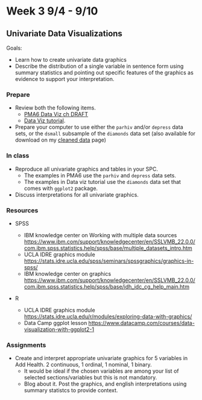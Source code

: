 <br><br>

# Week 3 9/4 - 9/10

##  Univariate Data Visualizations
Goals: 

* Learn how to create univariate data graphics
* Describe the distribution of a single variable in sentence form using summary statistics and pointing out specific features of the graphics as evidence to support your interpretation. 

### Prepare 
* Review both the following items. 
    - [PMA6 Data Viz ch DRAFT](docs/pma6_ch4_draft.pdf)
    - [Data Viz tutorial](https://norcalbiostat.github.io/MATH130/materials/day56-data-viz.html). 
* Prepare your computer to use either the `parhiv` and/or `depress` data sets, or the `dsmall` subsample of the `diamonds` data set (also available for download on my [cleaned data](https://norcalbiostat.netlify.com/data/cleaned_data/) page)
          

### In class
* Reproduce all univariate graphics and tables in your SPC. 
    - The examples in PMA6 use the `parhiv` and `depress` data sets. 
    - The examples in Data viz tutorial use the `diamonds` data set that comes with `ggplot2` package. 
* Discuss interpretations for all univariate graphics. 


### Resources
* SPSS
    - IBM knowledge center on Working with multiple data sources https://www.ibm.com/support/knowledgecenter/en/SSLVMB_22.0.0/com.ibm.spss.statistics.help/spss/base/multiple_datasets_intro.htm
    - UCLA IDRE graphics module https://stats.idre.ucla.edu/spss/seminars/spssgraphics/graphics-in-spss/ 
    - IBM knowledge center on graphics https://www.ibm.com/support/knowledgecenter/en/SSLVMB_22.0.0/com.ibm.spss.statistics.help/spss/base/idh_idc_cg_help_main.htm 

* R
    - UCLA IDRE graphics module https://stats.idre.ucla.edu/r/modules/exploring-data-with-graphics/
    - Data Camp ggplot lesson https://www.datacamp.com/courses/data-visualization-with-ggplot2-1 


### Assignments

* Create and interpret appropriate univariate graphics for 5 variables in Add Health. 2 continuous, 1 ordinal, 1 nominal, 1 binary. 
    - It would be ideal if the chosen variables are among your list of selected sections/variables but this is not mandatory. 
    - Blog about it. Post the graphics, and english interpretations using summary statistcs to provide context. 



